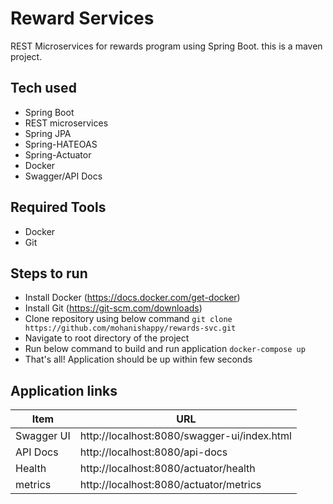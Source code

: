 # Reward Services
REST Microservices for rewards program using Spring Boot. this is a maven project.

## Tech used

* Spring Boot
* REST microservices
* Spring JPA
* Spring-HATEOAS
* Spring-Actuator
* Docker
* Swagger/API Docs

## Required Tools

* Docker
* Git

## Steps to run

* Install Docker (https://docs.docker.com/get-docker)
* Install Git (https://git-scm.com/downloads)
* Clone repository using below command
  `git clone https://github.com/mohanishappy/rewards-svc.git`
* Navigate to root directory of the project
* Run below command to build and run application `docker-compose up`
* That's all! Application should be up within few seconds

## Application links

| Item       | URL                                         |
|------------|---------------------------------------------|
| Swagger UI | http://localhost:8080/swagger-ui/index.html |
| API Docs   | http://localhost:8080/api-docs              | 
| Health     | http://localhost:8080/actuator/health       | 
| metrics    | http://localhost:8080/actuator/metrics      | 
